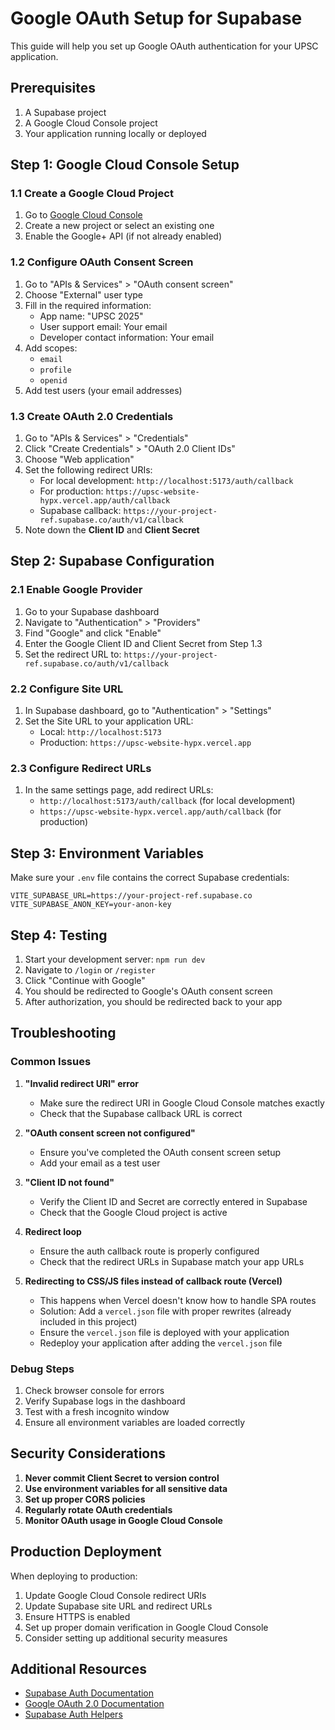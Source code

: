 # Google OAuth Setup for Supabase

This guide will help you set up Google OAuth authentication for your UPSC application.

## Prerequisites

1. A Supabase project
2. A Google Cloud Console project
3. Your application running locally or deployed

## Step 1: Google Cloud Console Setup

### 1.1 Create a Google Cloud Project
1. Go to [Google Cloud Console](https://console.cloud.google.com/)
2. Create a new project or select an existing one
3. Enable the Google+ API (if not already enabled)

### 1.2 Configure OAuth Consent Screen
1. Go to "APIs & Services" > "OAuth consent screen"
2. Choose "External" user type
3. Fill in the required information:
   - App name: "UPSC 2025"
   - User support email: Your email
   - Developer contact information: Your email
4. Add scopes:
   - `email`
   - `profile`
   - `openid`
5. Add test users (your email addresses)

### 1.3 Create OAuth 2.0 Credentials
1. Go to "APIs & Services" > "Credentials"
2. Click "Create Credentials" > "OAuth 2.0 Client IDs"
3. Choose "Web application"
4. Set the following redirect URIs:
   - For local development: `http://localhost:5173/auth/callback`
   - For production: `https://upsc-website-hypx.vercel.app/auth/callback`
   - Supabase callback: `https://your-project-ref.supabase.co/auth/v1/callback`
5. Note down the **Client ID** and **Client Secret**

## Step 2: Supabase Configuration

### 2.1 Enable Google Provider
1. Go to your Supabase dashboard
2. Navigate to "Authentication" > "Providers"
3. Find "Google" and click "Enable"
4. Enter the Google Client ID and Client Secret from Step 1.3
5. Set the redirect URL to: `https://your-project-ref.supabase.co/auth/v1/callback`

### 2.2 Configure Site URL
1. In Supabase dashboard, go to "Authentication" > "Settings"
2. Set the Site URL to your application URL:
   - Local: `http://localhost:5173`
   - Production: `https://upsc-website-hypx.vercel.app`

### 2.3 Configure Redirect URLs
1. In the same settings page, add redirect URLs:
   - `http://localhost:5173/auth/callback` (for local development)
   - `https://upsc-website-hypx.vercel.app/auth/callback` (for production)

## Step 3: Environment Variables

Make sure your `.env` file contains the correct Supabase credentials:

```env
VITE_SUPABASE_URL=https://your-project-ref.supabase.co
VITE_SUPABASE_ANON_KEY=your-anon-key
```

## Step 4: Testing

1. Start your development server: `npm run dev`
2. Navigate to `/login` or `/register`
3. Click "Continue with Google"
4. You should be redirected to Google's OAuth consent screen
5. After authorization, you should be redirected back to your app

## Troubleshooting

### Common Issues

1. **"Invalid redirect URI" error**
   - Make sure the redirect URI in Google Cloud Console matches exactly
   - Check that the Supabase callback URL is correct

2. **"OAuth consent screen not configured"**
   - Ensure you've completed the OAuth consent screen setup
   - Add your email as a test user

3. **"Client ID not found"**
   - Verify the Client ID and Secret are correctly entered in Supabase
   - Check that the Google Cloud project is active

4. **Redirect loop**
   - Ensure the auth callback route is properly configured
   - Check that the redirect URLs in Supabase match your app URLs

5. **Redirecting to CSS/JS files instead of callback route (Vercel)**
   - This happens when Vercel doesn't know how to handle SPA routes
   - Solution: Add a `vercel.json` file with proper rewrites (already included in this project)
   - Ensure the `vercel.json` file is deployed with your application
   - Redeploy your application after adding the `vercel.json` file

### Debug Steps

1. Check browser console for errors
2. Verify Supabase logs in the dashboard
3. Test with a fresh incognito window
4. Ensure all environment variables are loaded correctly

## Security Considerations

1. **Never commit Client Secret to version control**
2. **Use environment variables for all sensitive data**
3. **Set up proper CORS policies**
4. **Regularly rotate OAuth credentials**
5. **Monitor OAuth usage in Google Cloud Console**

## Production Deployment

When deploying to production:

1. Update Google Cloud Console redirect URIs
2. Update Supabase site URL and redirect URLs
3. Ensure HTTPS is enabled
4. Set up proper domain verification in Google Cloud Console
5. Consider setting up additional security measures

## Additional Resources

- [Supabase Auth Documentation](https://supabase.com/docs/guides/auth)
- [Google OAuth 2.0 Documentation](https://developers.google.com/identity/protocols/oauth2)
- [Supabase Auth Helpers](https://supabase.com/docs/guides/auth/auth-helpers) 